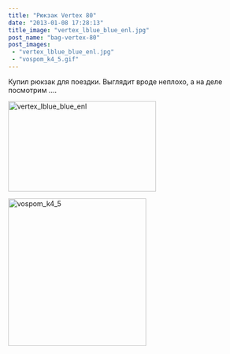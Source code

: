 ```yaml
---
title: "Рюкзак Vertex 80"
date: "2013-01-08 17:28:13"
title_image: "vertex_lblue_blue_enl.jpg"
post_name: "bag-vertex-80"
post_images: 
 - "vertex_lblue_blue_enl.jpg"
 - "vospom_k4_5.gif"
---
```


Купил рюкзак для поездки. Выглядит вроде неплохо, а на деле посмотрим ....

<a href="http://terraincognita.ua/catalog/rucksacks/vertex.html" rel="attachment wp-att-77"><img class="size-medium wp-image-77 alignleft" alt="vertex_lblue_blue_enl" src="http://thaitrip.od.ua/wp-content/uploads/2013/01/vertex_lblue_blue_enl-300x184.jpg" width="300" height="184" /></a>

<a href="http://thaitrip.od.ua/bag-vertex-80/vospom_k4_5/" rel="attachment wp-att-108"><img class="alignnone size-medium wp-image-108" alt="vospom_k4_5" src="http://thaitrip.od.ua/wp-content/uploads/2013/01/vospom_k4_5-280x300.gif" width="280" height="300" /></a>
